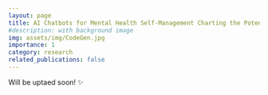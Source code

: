 ```yaml
---
layout: page
title: AI Chatbots for Mental Health Self-Management Charting the Potential Harms of LLMs through Values of People with Lived Experiences
#description: with background image
img: assets/img/CodeGen.jpg
importance: 1
category: research
related_publications: false
---
```


Will be uptaed soon! ✨

